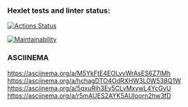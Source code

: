 ### Hexlet tests and linter status:
[![Actions Status](https://github.com/phoenix-85/php-project-45/actions/workflows/hexlet-check.yml/badge.svg)](https://github.com/phoenix-85/php-project-45/actions)

[![Maintainability](https://api.codeclimate.com/v1/badges/12303d372b3d090e92da/maintainability)](https://codeclimate.com/github/phoenix-85/php-project-45/maintainability)

### ASCIINEMA
https://asciinema.org/a/M5YkFtE4EOLyvWrAsES6Z7lMh
https://asciinema.org/a/hchagDTO4OdRXHW3L0W538Q1W
https://asciinema.org/a/5qxuRih3Ey5CLvMxywL4YcGyU
https://asciinema.org/a/r5mAUES2AYK5AUIoorn2hw3fD